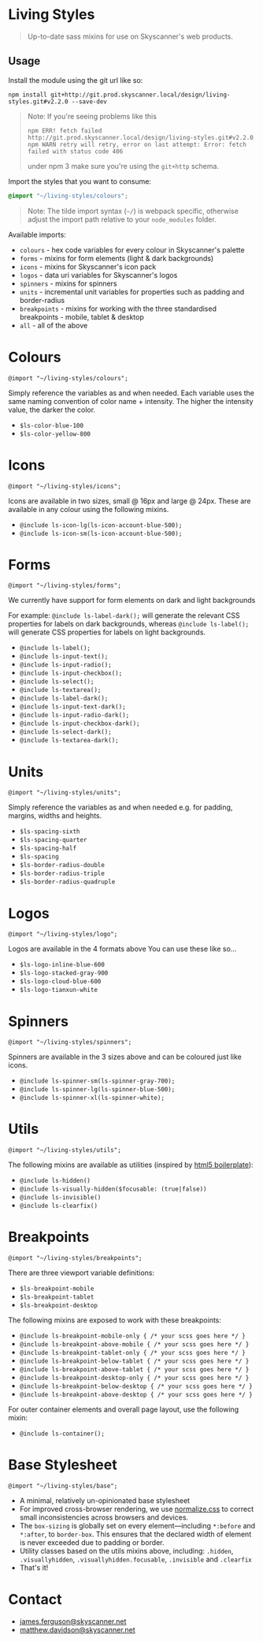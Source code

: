 # Living Styles
> Up-to-date sass mixins for use on Skyscanner's web products.

## Usage

Install the module using the git url like so:

```shell
npm install git+http://git.prod.skyscanner.local/design/living-styles.git#v2.2.0 --save-dev
```

> Note: If you're seeing problems like this
> ```
> npm ERR! fetch failed http://git.prod.skyscanner.local/design/living-styles.git#v2.2.0
> npm WARN retry will retry, error on last attempt: Error: fetch failed with status code 406
> ```
> under npm 3 make sure you're using the `git+http` schema.

Import the styles that you want to consume:

```scss
@import "~/living-styles/colours";
```

> Note: The tilde import syntax (`~/`) is webpack specific, otherwise adjust the import path relative to your `node_modules` folder.

Available imports:

- `colours` - hex code variables for every colour in Skyscanner's palette
- `forms` - mixins for form elements (light & dark backgrounds)
- `icons` - mixins for Skyscanner's icon pack
- `logos` - data uri variables for Skyscanner's logos
- `spinners` - mixins for spinners
- `units` - incremental unit variables for properties such as padding and border-radius
- `breakpoints` - mixins for working with the three standardised breakpoints - mobile, tablet & desktop
- `all` - all of the above

# Colours

`@import "~/living-styles/colours";`

Simply reference the variables as and when needed. Each variable uses the same naming convention of color name + intensity. The higher the intensity value, the darker the color.
- `$ls-color-blue-100`
- `$ls-color-yellow-800`

# Icons

`@import "~/living-styles/icons";`

Icons are available in two sizes, small @ 16px and large @ 24px. These are available in any colour using the following mixins.
- `@include ls-icon-lg(ls-icon-account-blue-500);`
- `@include ls-icon-sm(ls-icon-account-blue-500);`

# Forms
`@import "~/living-styles/forms";`

We currently have support for form elements on dark and light backgrounds

For example: `@include ls-label-dark();` will generate the relevant CSS properties for labels on dark backgrounds, whereas `@include ls-label();` will generate CSS properties for labels on light backgrounds.
- `@include ls-label();`
- `@include ls-input-text();`
- `@include ls-input-radio();`
- `@include ls-input-checkbox();`
- `@include ls-select();`
- `@include ls-textarea();`
- `@include ls-label-dark();`
- `@include ls-input-text-dark();`
- `@include ls-input-radio-dark();`
- `@include ls-input-checkbox-dark();`
- `@include ls-select-dark();`
- `@include ls-textarea-dark();`

# Units

`@import "~/living-styles/units";`

Simply reference the variables as and when needed e.g. for padding, margins, widths and heights.
- `$ls-spacing-sixth`
- `$ls-spacing-quarter`
- `$ls-spacing-half`
- `$ls-spacing`
- `$ls-border-radius-double`
- `$ls-border-radius-triple`
- `$ls-border-radius-quadruple`

# Logos

`@import "~/living-styles/logo";`

Logos are available in the 4 formats above You can use these like so...
- `$ls-logo-inline-blue-600`
- `$ls-logo-stacked-gray-900`
- `$ls-logo-cloud-blue-600`
- `$ls-logo-tianxun-white`

# Spinners

`@import "~/living-styles/spinners";`

Spinners are available in the 3 sizes above and can be coloured just like icons.
- `@include ls-spinner-sm(ls-spinner-gray-700);`
- `@include ls-spinner-lg(ls-spinner-blue-500);`
- `@include ls-spinner-xl(ls-spinner-white);`

# Utils

`@import "~/living-styles/utils";`

The following mixins are available as utilities (inspired by [html5 boilerplate](https://html5boilerplate.com/)):
- `@include ls-hidden()`
- `@include ls-visually-hidden($focusable: (true|false))`
- `@include ls-invisible()`
- `@include ls-clearfix()`

# Breakpoints

`@import "~/living-styles/breakpoints";`

There are three viewport variable definitions:
- `$ls-breakpoint-mobile`
- `$ls-breakpoint-tablet`
- `$ls-breakpoint-desktop`

The following mixins are exposed to work with these breakpoints:
- `@include ls-breakpoint-mobile-only { /* your scss goes here */ }`
- `@include ls-breakpoint-above-mobile { /* your scss goes here */ }`
- `@include ls-breakpoint-tablet-only { /* your scss goes here */ }`
- `@include ls-breakpoint-below-tablet { /* your scss goes here */ }`
- `@include ls-breakpoint-above-tablet { /* your scss goes here */ }`
- `@include ls-breakpoint-desktop-only { /* your scss goes here */ }`
- `@include ls-breakpoint-below-desktop { /* your scss goes here */ }`
- `@include ls-breakpoint-above-desktop { /* your scss goes here */ }`

For outer container elements and overall page layout, use the following mixin:
- `@include ls-container();`

# Base Stylesheet

`@import "~/living-styles/base";`

- A minimal, relatively un-opinionated base stylesheet
- For improved cross-browser rendering, we use [normalize.css](http://necolas.github.io/normalize.css/) to correct small inconsistencies across browsers and devices.
- The `box-sizing` is globally set on every element—including `*:before` and `*:after`, to `border-box`. This ensures that the declared width of element is never exceeded due to padding or border.
- Utility classes based on the utils mixins above, including: `.hidden`, `.visuallyhidden`, `.visuallyhidden.focusable`, `.invisible` and `.clearfix`
- That's it!

# Contact
- james.ferguson@skyscanner.net
- matthew.davidson@skyscanner.net
